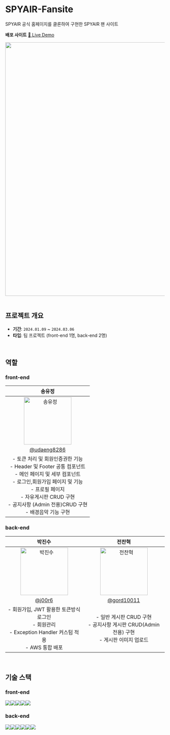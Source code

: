 # SPYAIR-Fansite
SPYAIR 공식 홈페이지를 클론하여 구현한 SPYAIR 팬 사이트

**배포 사이트**
[🐳 Live Demo](http://toyporjects3.s3-website.ap-northeast-2.amazonaws.com/)
<div align="left">
  <img src="https://github.com/j00r6/SPYAIR-Fansite-Project/assets/130089426/7fc1260a-a526-49e1-b297-65f845726f93" width="800">
</div>
</br>

## 프로젝트 개요

- **기간**: `2024.01.09` ~ `2024.03.06`
- **타입**: 팀 프로젝트 (front-end 1명, back-end 2명)
</br>

## 역할

### front-end

| 송유정 |
| :-------------: |
| <div style="display: flex; justify-content: center; align-items: center;"><img alt="송유정" src="https://github.com/j00r6/SPYAIR-Fansite-Project/assets/130089426/4ad68f52-480f-4cab-91e4-e34e145bd97a" height="150" width="150" style="display: block;"></div> |
|  [@udaeng8286](https://github.com/udaeng8286)|
| - 토큰 처리 및 회원인증권한 기능 <br /> -  Header 및 Footer 공통 컴포넌트 <br /> -  메인 페이지 및 세부 컴포넌트 <br /> - 로그인,회원가입 페이지 및 기능 <br /> - 프로필 페이지 <br /> - 자유게시판 CRUD 구현 <br /> - 공지사항 (Admin 전용)CRUD 구현 <br /> - 배경음악 기능 구현 |

### back-end
| 박진수 | 전찬혁 |
| :------------: | :-------------: |
| <div style="display: flex; justify-content: center; align-items: center;"><img alt="박진수" src="https://github.com/j00r6/SPYAIR-Fansite-Project/assets/130089426/9eb45342-7594-42a3-a814-3be34cdbc05f" height="150" width="150" style="display: block;"></div> | <div style="display: flex; justify-content: center; align-items: center;"><img alt="전찬혁" src="https://github.com/j00r6/SPYAIR-Fansite-Project/assets/130089426/8e23fa5e-01ba-4dc1-9bff-b13c9d565da1" height="150" width="150" style="display: block;"></div> |
| [@j00r6](https://github.com/j00r6) |  [@gord10011](https://github.com/gord10011)|
| - 회원가입, JWT 활용한 토큰방식 로그인 <br /> - 회원관리 <br /> - Exception Handler 커스텀 적용 <br /> - AWS 통합 배포 | - 일반 게시판 CRUD 구현 <br /> - 공지사항 게시판 CRUD(Admin 전용) 구현 <br /> - 게시판 이미지 업로드  |

</br>

## 기술 스택
### front-end
<img src="https://img.shields.io/badge/html5-E34F26?style=for-the-badge&logo=html5&logoColor=white"><img src="https://img.shields.io/badge/typescript-3178C6?style=for-the-badge&logo=typescript&logoColor=white"><img src="https://img.shields.io/badge/react-61DAFB?style=for-the-badge&logo=react&logoColor=white"><img src="https://img.shields.io/badge/styledcomponents-DB7093?style=for-the-badge&logo=react&logoColor=white"><img src="https://img.shields.io/badge/axios-5A29E4?style=for-the-badge&logo=axios&logoColor=white">

### back-end
<img src="https://img.shields.io/badge/java-007396?style=for-the-badge&logo=java&logoColor=white"><img src="https://img.shields.io/badge/springboot-6DB33F?style=for-the-badge&logo=springboot&logoColor=white"><img src="https://img.shields.io/badge/springboot-6DB33F?style=for-the-badge&logo=springboot&logoColor=white"><img src="https://img.shields.io/badge/springsecurity-6DB33F?style=for-the-badge&logo=springsecurity&logoColor=white"><img src="https://img.shields.io/badge/JWT-000000?style=for-the-badge&logo=jsonwebtokens&logoColor=white"><img src="https://img.shields.io/badge/MySQL-4479A1?style=for-the-badge&logo=myspace&logoColor=white">
</br>

